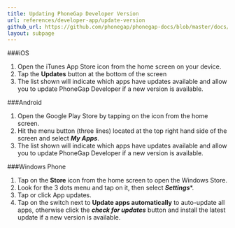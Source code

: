 ```yaml
---
title: Updating PhoneGap Developer Version
url: references/developer-app/update-version
github_url: https://github.com/phonegap/phonegap-docs/blob/master/docs/references/developer-app/update-version.html.md
layout: subpage
---
```


###iOS

1. Open the iTunes App Store icon from the home screen on your device.
2. Tap the **Updates** button at the bottom of the screen
3. The list shown will indicate which apps have updates available and allow you to update PhoneGap Developer if a new version is available. 

###Android

1. Open the Google Play Store by tapping on the icon from the home screen.
2. Hit the menu button (three lines) located at the top right hand side of the screen and select ***My Apps***.
3. The list shown will indicate which apps have updates available and allow you to update PhoneGap Developer if a new version is available. 

###Windows Phone
1. Tap on the **Store** icon from the home screen to open the Windows Store.
2. Look for the 3 dots menu and tap on it, then select ***Settings****.
3. Tap or click App updates.
4. Tap on the switch next to **Update apps automatically** to auto-update all apps, otherwise click the ***check for updates*** button and install
the latest update if a new version is available. 
 